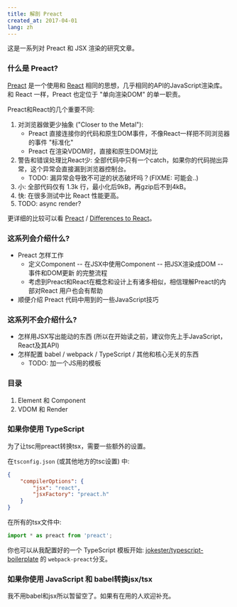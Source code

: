 ```yaml
---
title: 解剖 Preact
created_at: 2017-04-01
lang: zh
---
```


这是一系列对 Preact 和 JSX 渲染的研究文章。

### 什么是 Preact?

[Preact](https://preactjs.com/) 是一个使用和 [React](https://facebook.github.io/react/) 相同的思想，几乎相同的API的JavaScript渲染库。
和 React 一样，Preact 也定位于 "单向渲染DOM" 的单一职责。

Preact和React的几个重要不同:

1. 对浏览器做更少抽象 ("Closer to the Metal"):
    - Preact 直接连接你的代码和原生DOM事件，不像React一样把不同浏览器的事件 "标准化"
    - Preact 在渲染VDOM时，直接和原生DOM对比
2. 警告和错误处理比React少: 全部代码中只有一个catch，如果你的代码抛出异常，这个异常会直接漏到浏览器控制台。
    - TODO: 漏异常会导致不可逆的状态破坏吗？(FIXME: 可能会..)
3. 小: 全部代码仅有 1.3k 行，最小化后9kB，再gzip后不到4kB。
4. 快: 在很多测试中比 React 性能更高。
5. TODO: async render?

更详细的比较可以看 [Preact](https://preactjs.com/) / [Differences to React](https://preactjs.com/guide/differences-to-react)。

### 这系列会介绍什么?

- Preact 怎样工作
    - 定义Component -- 在JSX中使用Component -- 把JSX渲染成DOM -- 事件和DOM更新 的完整流程
    - 考虑到Preact和React在概念和设计上有诸多相似，相信理解Preact的内部对React 用户也会有帮助
- 顺便介绍 Preact 代码中用到的一些JavaScript技巧

### 这系列不会介绍什么?

- 怎样用JSX写出能动的东西 (所以在开始读之前，建议你先上手JavaScript，React及其API)
- 怎样配置 babel / webpack / TypeScript / 其他和核心无关的东西
    - TODO: 加一个JS用的模板

### 目录

<!-- TODO: finish -->
1. Element 和 Component
2. VDOM 和 Render

### 如果你使用 TypeScript

为了让tsc用preact转换tsx，需要一些额外的设置。

在`tsconfig.json` (或其他地方的tsc设置) 中:

```json
{
    "compilerOptions": {
        "jsx": "react",
        "jsxFactory": "preact.h"
    }
}
```

在所有的tsx文件中:

```typescript
import * as preact from 'preact';
```

你也可以从我配置好的一个 TypeScript 模板开始: [jokester/typescript-boilerplate](https://github.com/jokester/typescript-boilerplate) 的 `webpack-preact`分支。

### 如果你使用 JavaScript 和 babel转换jsx/tsx

我不用babel和jsx所以暂留空了。如果有在用的人欢迎补充。
